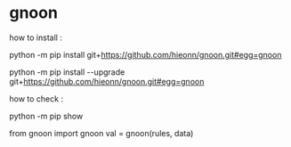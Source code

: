 # gnoon

how to install :

python -m pip install git+https://github.com/hieonn/gnoon.git#egg=gnoon

python -m pip install --upgrade git+https://github.com/hieonn/gnoon.git#egg=gnoon

how to check :

python -m pip show 

from gnoon import gnoon
val = gnoon(rules, data)
